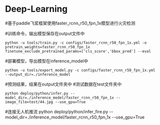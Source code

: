 # Deep-Learning
#基于paddle飞浆框架使用faster_rcnn_r50_fpn_1x模型进行火灾检测

#训练命令，输出模型保存在output文件中
```
python -u tools/train.py -c configs/faster_rcnn_r50_fpn_1x.yml -o pretrain_weights=faster_rcnn_r50_fpn_1x finetune_exclude_pretrained_params=['cls_score','bbox_pred'] --eval
```
#部署模型，导出模型在inference_model中
```
python -u tools/export_model.py -c configs/faster_rcnn_r50_fpn_1x.yml --output_dir=./inference_model
```
#预测结果，结果在output文件夹中
#测试数据在test文件夹中
```
python deploy/python/infer.py --model_dir=./inference_model/faster_rcnn_r50_fpn_1x --image_file=test/44.jpg --use_gpu=True
```
#连接无人机推流
python deploy/python/infer_fire.py --model_dir=./inference_model/faster_rcnn_r50_fpn_1x --use_gpu=True
